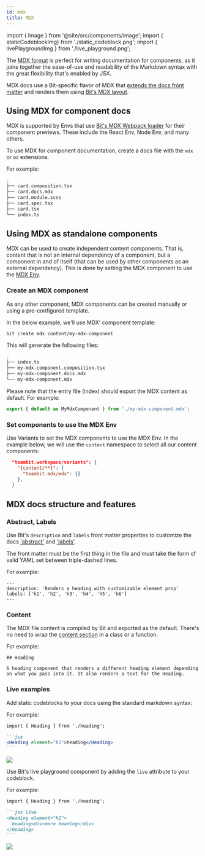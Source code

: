 ```yaml
---
id: mdx
title: MDX
---
```


import { Image } from '@site/src/components/image';
import { staticCodeblockImg} from './static_codeblock.png';
import { livePlaygroundImg } from './live_playground.png';

The [MDX format](https://mdxjs.com/) is perfect for writing documentation for components, as it joins together the ease-of-use and readability of the Markdown syntax with the great flexibility that's enabled by JSX.

MDX docs use a Bit-specific flavor of MDX that [extends the docs front matter](https://bit.dev/teambit/mdx/modules/mdx-compiler) and renders them using [Bit's MDX layout](https://bit.dev/teambit/mdx/ui/mdx-layout).

## Using MDX for component docs

MDX is supported by Envs that use [Bit's MDX Webpack loader](https://bit.dev/teambit/mdx/modules/mdx-loader) for their component previews.
These include the React Env, Node Env, and many others.

To use MDX for component documentation, create a docs file with the `mdx` or `md` extensions.

For example:

```bash {3} title="A 'card' component documented using MDX"
.
├── card.composition.tsx
├── card.docs.mdx
├── card.module.scss
├── card.spec.tsx
├── card.tsx
└── index.ts
```

## Using MDX as standalone components

MDX can be used to create independent content components. That is, content that is not an internal dependency of a component, but a component in and of itself (that can be used by other components as an external dependency).
This is done by setting the MDX component to use the [MDX Env](https://bit.dev/teambit/mdx/mdx).

### Create an MDX component

As any other component, MDX components can be created manually or using a pre-configured template.

In the below example, we'll use MDX' component template:

```bash
bit create mdx content/my-mdx-component
```

This will generate the following files:

```bash
.
├── index.ts
├── my-mdx-component.composition.tsx
├── my-mdx-component.docs.mdx
└── my-mdx-component.mdx
```

Please note that the entry file (index) should export the MDX content as default. For example:

```ts title="my-mdx-component/index.ts"
export { default as MyMdxComponent } from './my-mdx-component.mdx';
```

### Set components to use the MDX Env

Use Variants to set the MDX components to use the MDX Env. In the example below, we will use the `content` namespace to select all our content components:

```json title="workspace.jsonc"
  "teambit.workspace/variants": {
    "{content/**}": {
      "teambit.mdx/mdx": {}
    },
  }
```

## MDX docs structure and features

### Abstract, Labels

Use Bit's `description` and `labels` front matter properties to customize the docs ['abstract'](/overview#abstract) and ['labels'](/overview#labels).

The front matter must be the first thing in the file and must take the form of valid YAML set between triple-dashed lines.

For example:

```mdx
---
description: 'Renders a heading with customizable element prop'
labels: ['h1', 'h2', 'h3', 'h4', 'h5', 'h6']
---
```

### Content

The MDX file content is compiled by Bit and exported as the default. There's no need to wrap the [content section](/overview#content) in a class or a function.

For example:

```mdx title="heading.docs.mdx"
## Heading

A heading component that renders a different heading element depending on what you pass into it. It also renders a text for the Heading.
```

### Live examples

Add static codeblocks to your docs using the standard markdown syntax:

For example:

````md title="heading.docs.mdx"
import { Heading } from './heading';

```jsx
<Heading element="h2">heading</Heading>
```
````

<Image src={staticCodeblockImg} />

Use Bit's live playground component by adding the `live` attribute to your codeblock.

For example:

````md title="heading.docs.mdx"
import { Heading } from './heading';

```jsx live
<Heading element="h2">
  heading<div>more heading</div>
</Heading>
```
````

<Image src={livePlaygroundImg} />
